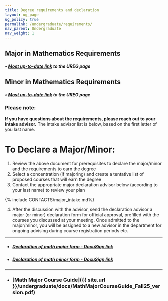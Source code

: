 ```yaml
---
title: Degree requirements and declaration
layout: ug_page
ug_policy: true
permalink: /undergraduate/requirements/
nav_parent: Undergraduate
nav_weight: 1
---
```


<!-- <h1 class="mb-3">Degree requirements</h1> -->

## Major in Mathematics Requirements

##### &bull; [Most up-to-date link](https://records.ureg.virginia.edu/preview_program.php?catoid=67&poid=10259) to the UREG page

## Minor in Mathematics Requirements

##### &bull; [Most up-to-date link](https://records.ureg.virginia.edu/preview_program.php?catoid=67&poid=10261) to the UREG page


<h3 class="mt-3">Please note:</h3>

<b>If you have questions about the requirements, please reach out to your intake advisor.</b> The intake advisor list is below, based on the first
letter of you last name.

<h1 class="mb-3 mt-5">To Declare a Major/Minor:</h1>

1. Review the above document for prerequisites to declare the major/minor and the requirements to earn the degree
2. Select a concentration (if majoring) and create a tentative list of proposed courses that will earn the degree
3. Contact the appropriate major declaration advisor below (according to your last name) to review your plan

{% include CONTACTS/major_intake.md%}

<ol>
<li value="4">After the discussion with the advisor, send the declaration advisor a major (or minor) declaration form for official approval, prefilled with the courses you discussed at your meeting. Once admitted to the major/minor, you will be assigned to a new advisor in the department for ongoing advising  during course registration periods etc.
</li>
</ol>

---

- ##### [Declaration of math major form - DocuSign link](https://na2.docusign.net/Member/PowerFormSigning.aspx?PowerFormId=8ac06762-93a5-4b69-a317-096a66807599&env=na2&acct=cb8f3d97-c474-4da1-9ceb-17a5b1681cc6&v=2)
- ##### [Declaration of math minor form - DocuSign link](https://na2.docusign.net/Member/PowerFormSigning.aspx?PowerFormId=8ac06762-93a5-4b69-a317-096a66807599&env=na2&acct=cb8f3d97-c474-4da1-9ceb-17a5b1681cc6&v=2)

<!--
---

**Note:** If you would like to have a course count toward your major/minor, but it is not on the list of approved courses, please take the following fillable form to your advisor for approval and a signature:&nbsp;<a href="{{ site.url }}/undergraduate/docs/exception(fillable)_1.pdf">Course Exception for a Major/Minor in Mathematics</a> -->

---

- ### [Math Major Course Guide]({{ site.url }}/undergraduate/docs/MathMajorCourseGuide_Fall25_version.pdf)
